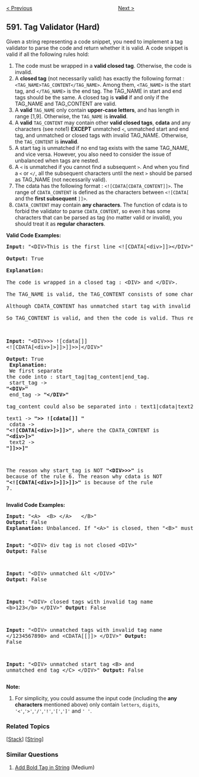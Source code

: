 <!--|This file generated by command(leetcode description); DO NOT EDIT.    |-->
<!--+----------------------------------------------------------------------+-->
<!--|@author    openset <openset.wang@gmail.com>                           |-->
<!--|@link      https://github.com/openset                                 |-->
<!--|@home      https://github.com/openset/leetcode                        |-->
<!--+----------------------------------------------------------------------+-->

[< Previous](https://github.com/openset/leetcode/tree/master/problems/n-ary-tree-postorder-traversal "N-ary Tree Postorder Traversal")
　　　　　　　　　　　　　　　　
[Next >](https://github.com/openset/leetcode/tree/master/problems/fraction-addition-and-subtraction "Fraction Addition and Subtraction")

## 591. Tag Validator (Hard)

<p>Given a string representing a code snippet, you need to implement a tag validator to parse the code and return whether it is valid. A code snippet is valid if all the following rules hold:<p>
<ol>
<li>The code must be wrapped in a <b>valid closed tag</b>. Otherwise, the code is invalid.</li>
<li>A <b>closed tag</b> (not necessarily valid) has exactly the following format : <code>&lt;TAG_NAME&gt;TAG_CONTENT&lt;/TAG_NAME&gt;</code>. Among them, <code>&lt;TAG_NAME&gt;</code> is the start tag, and <code>&lt;/TAG_NAME&gt;</code> is the end tag. The TAG_NAME in start and end tags should be the same. A closed tag is <b>valid</b> if and only if the TAG_NAME and TAG_CONTENT are valid.</li>
<li>A <b>valid</b> <code>TAG_NAME</code> only contain <b>upper-case letters</b>, and has length in range [1,9]. Otherwise, the <code>TAG_NAME</code> is <b>invalid</b>.</li>
<li>A <b>valid</b> <code>TAG_CONTENT</code> may contain other <b>valid closed tags</b>, <b>cdata</b> and any characters (see note1) <b>EXCEPT</b> unmatched <code>&lt;</code>, unmatched start and end tag, and unmatched or closed tags with invalid TAG_NAME. Otherwise, the <code>TAG_CONTENT</code> is <b>invalid</b>.</li>
<li>A start tag is unmatched if no end tag exists with the same TAG_NAME, and vice versa. However, you also need to consider the issue of unbalanced when tags are nested.</li>
<li>A <code>&lt;</code> is unmatched if you cannot find a subsequent <code>></code>. And when you find a <code>&lt;</code> or <code>&lt;/</code>, all the subsequent characters until the next <code>></code> should be parsed as TAG_NAME  (not necessarily valid).</li>
<li>The cdata has the following format : <code>&lt;![CDATA[CDATA_CONTENT]]&gt;</code>. The range of <code>CDATA_CONTENT</code> is defined as the characters between <code>&lt;![CDATA[</code> and the <b>first subsequent</b> <code>]]></code>. </li>
<li><code>CDATA_CONTENT</code> may contain <b>any characters</b>. The function of cdata is to forbid the validator to parse <code>CDATA_CONTENT</code>, so even it has some characters that can be parsed as tag (no matter valid or invalid), you should treat it as <b>regular characters</b>. </li>
</ol>

<p><b>Valid Code Examples:</b><br />
<pre>
<b>Input:</b> "&lt;DIV&gt;This is the first line &lt;![CDATA[&lt;div&gt;]]&gt;&lt;/DIV&gt;"<br />
<b>Output:</b> True<br />
<b>Explanation:</b> <br>
The code is wrapped in a closed tag : &lt;DIV> and &lt;/DIV>. <br>
The TAG_NAME is valid, the TAG_CONTENT consists of some characters and cdata. <br>
Although CDATA_CONTENT has unmatched start tag with invalid TAG_NAME, it should be considered as plain text, not parsed as tag.<br>
So TAG_CONTENT is valid, and then the code is valid. Thus return true.<br />

<b>Input:</b> "&lt;DIV>>>  ![cdata[]] &lt;![CDATA[&lt;div>]>]]>]]>>]&lt;/DIV>"<br />
<b>Output:</b> True<br />
<b>Explanation:</b><br />
We first separate the code into : start_tag|tag_content|end_tag.<br />
start_tag -> <b>"&lt;DIV&gt;"</b><br />
end_tag -> <b>"&lt;/DIV>"</b><br />
tag_content could also be separated into : text1|cdata|text2.<br />
text1 -> <b>">>  ![cdata[]] "</b><br />
cdata -> <b>"&lt;![CDATA[&lt;div>]>]]>"</b>, where the CDATA_CONTENT is <b>"&lt;div>]>"</b><br />
text2 -> <b>"]]>>]"</b><br />

The reason why start_tag is NOT <b>"&lt;DIV>>>"</b> is because of the rule 6.
The reason why cdata is NOT <b>"&lt;![CDATA[&lt;div>]>]]>]]>"</b> is because of the rule 7.
</pre>
</p>

<p><b>Invalid Code Examples:</b><br />
<pre>
<b>Input:</b> "&lt;A>  &lt;B> &lt;/A>   &lt;/B>"
<b>Output:</b> False
<b>Explanation:</b> Unbalanced. If "&lt;A>" is closed, then "&lt;B>" must be unmatched, and vice versa.

<b>Input:</b> "&lt;DIV&gt;  div tag is not closed  &lt;DIV&gt;"
<b>Output:</b> False

<b>Input:</b> "&lt;DIV&gt;  unmatched &lt  &lt;/DIV&gt;"
<b>Output:</b> False

<b>Input:</b> "&lt;DIV&gt; closed tags with invalid tag name  &lt;b>123&lt;/b> &lt;/DIV&gt;"
<b>Output:</b> False

<b>Input:</b> "&lt;DIV&gt; unmatched tags with invalid tag name  &lt;/1234567890> and &lt;CDATA[[]]>  &lt;/DIV&gt;"
<b>Output:</b> False

<b>Input:</b> "&lt;DIV&gt;  unmatched start tag &lt;B>  and unmatched end tag &lt;/C>  &lt;/DIV&gt;"
<b>Output:</b> False
</pre>
</p>

<p><b>Note:</b><br>
<ol>
<li>For simplicity, you could assume the input code (including the <b>any characters</b> mentioned above) only contain <code>letters</code>, <code>digits</code>, <code>'&lt;'</code>,<code>'>'</code>,<code>'/'</code>,<code>'!'</code>,<code>'['</code>,<code>']'</code> and <code>' '</code>.</li>
</ol>
</p>

### Related Topics
  [[Stack](https://github.com/openset/leetcode/tree/master/tag/stack/README.md)]
  [[String](https://github.com/openset/leetcode/tree/master/tag/string/README.md)]

### Similar Questions
  1. [Add Bold Tag in String](https://github.com/openset/leetcode/tree/master/problems/add-bold-tag-in-string) (Medium)

